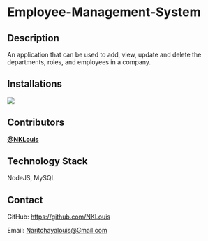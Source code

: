 # Employee-Management-System

## Description

An application that can be used to add, view, update and delete the departments, roles, and employees in a company.

## Installations

![](http://g.recordit.co/lxK2DYUHjQ.gif)

## Contributors
<a href="https://github.com/NKLouis " target="_blank">**@NKLouis**</a> 


## Technology Stack
NodeJS, MySQL


## Contact
GitHub: <a href="https://github.com/NKLouis">https://github.com/NKLouis</a></li>

Email: <a href= "Naritchayalouis@Gmail.com">Naritchayalouis@Gmail.com</a> 
